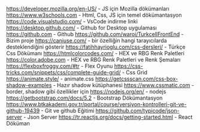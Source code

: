 https://developer.mozilla.org/en-US/ - JS için Mozilla dökümanları
https://www.w3schools.com - Html, Css, JS için temel dökümantasyon
https://code.visualstudio.com/ - VsCode indirme linki
https://desktop.github.com/ - Github for Desktop uygulaması
https://github.com - Github
https://github.com/waroi/TurkcellFrontEnd - Bizim proje
https://caniuse.com/ - bir özelliğin hangi tarayıcılarda desteklendiğini gösterir
https://fatihhayrioglu.com/css-dersleri/ - Türkçe Css Dökümanı
https://htmlcolorcodes.com/ - HEX ve RBG Renk Paletleri
https://color.adobe.com - HEX ve RBG Renk Paletleri ve Renk Şemaları
https://flexboxfroggy.com/#tr - Flex Oyunu
https://css-tricks.com/snippets/css/complete-guide-grid/ - Css Grid
https://animate.style/ - animate.css
https://getcssscan.com/css-box-shadow-examples - Hazır shadow kütüphanesi
https://www.cssmatic.com - border, shadow gibi özellikler için
https://nodejs.org/en/ - nodejs
https://getbootstrap.com/docs/5.2 - Bootstrap Dökümantasyon
https://www.btkakademi.gov.tr/portal/course/versiyon-kontrolleri-git-ve-github-19439 - Git ve github Eğitimi
https://github.com/typicode/json-server - Json Server
https://tr.reactjs.org/docs/getting-started.html - React Döküman
